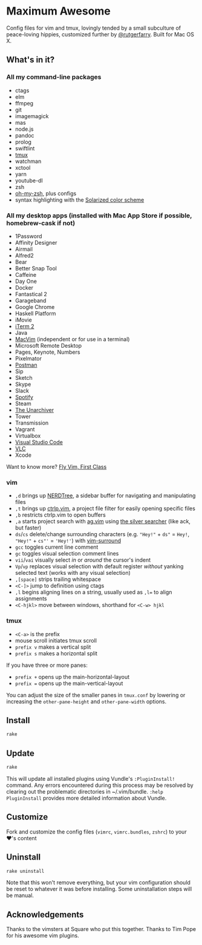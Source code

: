 # Maximum Awesome

Config files for vim and tmux, lovingly tended by a small subculture of
peace-loving hippies, customized further by [@rutgerfarry](https://github.com/rutgerfarry). Built for Mac OS X.

## What's in it?

### All my command-line packages

- ctags
- elm
- ffmpeg
- git
- imagemagick
- mas
- node.js
- pandoc
- prolog
- swiftlint
- [tmux](http://tmux.github.io/)
- watchman
- xctool
- yarn
- youtube-dl
- zsh
- [oh-my-zsh](https://github.com/robbyrussell/oh-my-zsh), plus configs
- syntax highlighting with the [Solarized color scheme](http://ethanschoonover.com/solarized)

### All my desktop apps (installed with Mac App Store if possible, homebrew-cask if not)

- 1Password
- Affinity Designer
- Airmail
- Alfred2
- Bear
- Better Snap Tool
- Caffeine
- Day One
- Docker
- Fantastical 2
- Garageband
- Google Chrome
- Haskell Platform
- iMovie
- [iTerm 2](http://www.iterm2.com/)
- Java
- [MacVim](https://github.com/macvim-dev/macvim) (independent or for use in a terminal)
- Microsoft Remote Desktop
- Pages, Keynote, Numbers
- Pixelmator
- [Postman](https://www.getpostman.com)
- Sip
- Sketch
- Skype
- Slack
- [Spotify](https://www.spotify.com/us/)
- Steam
- [The Unarchiver](http://unarchiver.c3.cx/unarchiver)
- Tower
- Transmission
- Vagrant
- Virtualbox
- [Visual Studio Code](https://code.visualstudio.com)
- [VLC](http://www.videolan.org/vlc/index.html)
- Xcode

Want to know more? [Fly Vim, First Class](https://corner.squareup.com/2013/08/fly-vim-first-class.html)

### vim

- `,d` brings up [NERDTree](https://github.com/scrooloose/nerdtree), a sidebar buffer for navigating and manipulating files
- `,t` brings up [ctrlp.vim](https://github.com/ctrlpvim/ctrlp.vim), a project file filter for easily opening specific files
- `,b` restricts ctrlp.vim to open buffers
- `,a` starts project search with [ag.vim](https://github.com/rking/ag.vim) using [the silver searcher](https://github.com/ggreer/the_silver_searcher) (like ack, but faster)
- `ds`/`cs` delete/change surrounding characters (e.g. `"Hey!"` + `ds"` = `Hey!`, `"Hey!"` + `cs"'` = `'Hey!'`) with [vim-surround](https://github.com/tpope/vim-surround)
- `gcc` toggles current line comment
- `gc` toggles visual selection comment lines
- `vii`/`vai` visually select *in* or *around* the cursor's indent
- `Vp`/`vp` replaces visual selection with default register *without* yanking selected text (works with any visual selection)
- `,[space]` strips trailing whitespace
- `<C-]>` jump to definition using ctags
- `,l` begins aligning lines on a string, usually used as `,l=` to align assignments
- `<C-hjkl>` move between windows, shorthand for `<C-w> hjkl`

### tmux

- `<C-a>` is the prefix
- mouse scroll initiates tmux scroll
- `prefix v` makes a vertical split
- `prefix s` makes a horizontal split

If you have three or more panes:
- `prefix +` opens up the main-horizontal-layout
- `prefix =` opens up the main-vertical-layout

You can adjust the size of the smaller panes in `tmux.conf` by lowering or increasing the `other-pane-height` and `other-pane-width` options.

## Install
```sh
rake
```

## Update
```sh
rake
```

This will update all installed plugins using Vundle's `:PluginInstall!`
command. Any errors encountered during this process may be resolved by clearing
out the problematic directories in ~/.vim/bundle. `:help PluginInstall`
provides more detailed information about Vundle.

## Customize
Fork and customize the config files (`vimrc`, `vimrc.bundles`, `zshrc`) to your ❤️'s content

## Uninstall
```sh
rake uninstall
```

Note that this won't remove everything, but your vim configuration should be reset to whatever it was before installing. Some uninstallation steps will be manual.

## Acknowledgements

Thanks to the vimsters at Square who put this together. Thanks to Tim Pope for
his awesome vim plugins.
